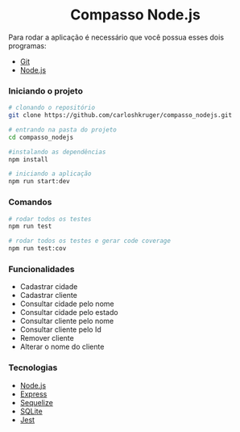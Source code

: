 <h1 align="center">
    Compasso Node.js
</h1>

Para rodar a aplicação é necessário que você possua esses dois programas:

- [Git](https://git-scm.com)
- [Node.js](https://nodejs.org/)

### Iniciando o projeto

```bash
# clonando o repositório
git clone https://github.com/carloshkruger/compasso_nodejs.git

# entrando na pasta do projeto
cd compasso_nodejs

#instalando as dependências
npm install

# iniciando a aplicação
npm run start:dev

```

### Comandos

```bash
# rodar todos os testes
npm run test

# rodar todos os testes e gerar code coverage
npm run test:cov

```

### Funcionalidades

- Cadastrar cidade
- Cadastrar cliente
- Consultar cidade pelo nome
- Consultar cidade pelo estado
- Consultar cliente pelo nome
- Consultar cliente pelo Id
- Remover cliente
- Alterar o nome do cliente

### Tecnologias

- [Node.js](https://nodejs.org/)
- [Express](https://expressjs.com/)
- [Sequelize](https://sequelize.org/)
- [SQLite](https://www.sqlite.org/)
- [Jest](https://jestjs.io/)
